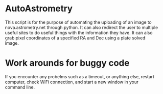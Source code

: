 # AutoAstrometry

This script is for the purpose of automating the uploading of an image to nova.astrometry.net through python. It can also redirect the user to multiple useful sites to do useful things with the information they have. It can also grab pixel coordinates of a specified RA and Dec using a plate solved image.



# Work arounds for buggy code
If you encounter any probelms such as a timeout, or anything else, restart computer, check WiFi connection, and start a new window in your command line. 

